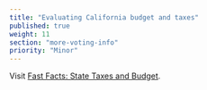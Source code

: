 ```yaml
---
title: "Evaluating California budget and taxes"
published: true
weight: 11
section: "more-voting-info"
priority: "Minor"
---
```


Visit [Fast Facts: State Taxes and Budget](http://www.easyvoterguide.org/wp-content/uploads/2011/08/FastFacts-BallotMeasures-v2.pdf).
